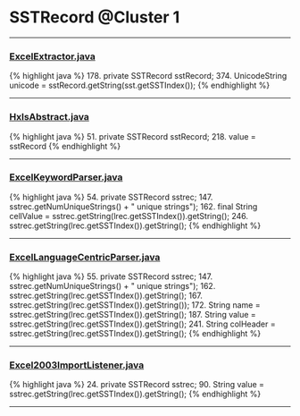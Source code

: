 # SSTRecord @Cluster 1

***

### [ExcelExtractor.java](https://searchcode.com/codesearch/view/111785559/)
{% highlight java %}
178. private SSTRecord sstRecord;
374.         UnicodeString unicode = sstRecord.getString(sst.getSSTIndex());
{% endhighlight %}

***

### [HxlsAbstract.java](https://searchcode.com/codesearch/view/68613461/)
{% highlight java %}
51. private SSTRecord sstRecord;
218.       value =  sstRecord
{% endhighlight %}

***

### [ExcelKeywordParser.java](https://searchcode.com/codesearch/view/12440040/)
{% highlight java %}
54. private SSTRecord sstrec;
147.                         sstrec.getNumUniqueStrings() + " unique strings");
162.                         final String cellValue = sstrec.getString(lrec.getSSTIndex()).getString();
246.         sstrec.getString(lrec.getSSTIndex()).getString();
{% endhighlight %}

***

### [ExcelLanguageCentricParser.java](https://searchcode.com/codesearch/view/12440043/)
{% highlight java %}
55. private SSTRecord sstrec;
147.                         sstrec.getNumUniqueStrings() + " unique strings");
162.                             sstrec.getString(lrec.getSSTIndex()).getString();
167.                                 sstrec.getString(lrec.getSSTIndex()).getString());
172.                         String name = sstrec.getString(lrec.getSSTIndex()).getString();
187.                         String value = sstrec.getString(lrec.getSSTIndex()).getString();
241.         String colHeader = sstrec.getString(lrec.getSSTIndex()).getString();
{% endhighlight %}

***

### [Excel2003ImportListener.java](https://searchcode.com/codesearch/view/92669296/)
{% highlight java %}
24. private SSTRecord sstrec;
90.                     String value = sstrec.getString(lrec.getSSTIndex()).getString();
{% endhighlight %}

***

